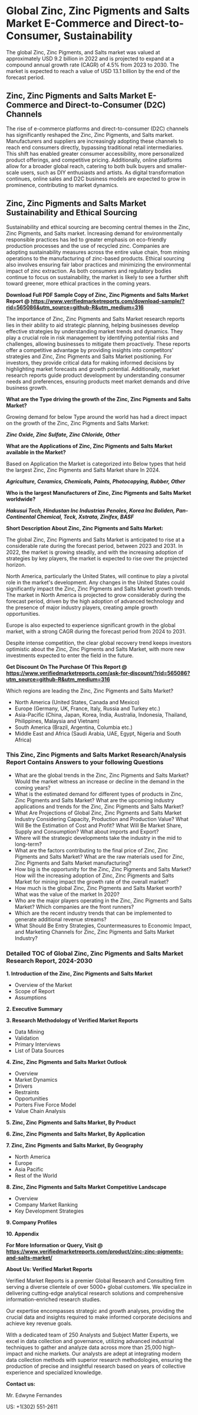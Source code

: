<h1>Global Zinc, Zinc Pigments and Salts Market E-Commerce and Direct-to-Consumer, Sustainability</h1><p class=""><p>The global Zinc, Zinc Pigments, and Salts market was valued at approximately USD 9.2 billion in 2022 and is projected to expand at a compound annual growth rate (CAGR) of 4.5% from 2023 to 2030. The market is expected to reach a value of USD 13.1 billion by the end of the forecast period.</p><h2>Zinc, Zinc Pigments and Salts Market E-Commerce and Direct-to-Consumer (D2C) Channels</h2><p>The rise of e-commerce platforms and direct-to-consumer (D2C) channels has significantly reshaped the Zinc, Zinc Pigments, and Salts market. Manufacturers and suppliers are increasingly adopting these channels to reach end consumers directly, bypassing traditional retail intermediaries. This shift has enabled greater consumer accessibility, more personalized product offerings, and competitive pricing. Additionally, online platforms allow for a broader global reach, catering to both bulk buyers and smaller-scale users, such as DIY enthusiasts and artists. As digital transformation continues, online sales and D2C business models are expected to grow in prominence, contributing to market dynamics.</p><h2>Zinc, Zinc Pigments and Salts Market Sustainability and Ethical Sourcing</h2><p>Sustainability and ethical sourcing are becoming central themes in the Zinc, Zinc Pigments, and Salts market. Increasing demand for environmentally responsible practices has led to greater emphasis on eco-friendly production processes and the use of recycled zinc. Companies are adopting sustainability measures across the entire value chain, from mining operations to the manufacturing of zinc-based products. Ethical sourcing also involves ensuring fair labor practices and minimizing the environmental impact of zinc extraction. As both consumers and regulatory bodies continue to focus on sustainability, the market is likely to see a further shift toward greener, more ethical practices in the coming years.</p></p><p class=""><strong>Download Full PDF Sample Copy of Zinc, Zinc Pigments and Salts Market Report @ <a href="https://www.verifiedmarketreports.com/download-sample/?rid=565086&utm_source=github-R&utm_medium=316" target="_blank">https://www.verifiedmarketreports.com/download-sample/?rid=565086&utm_source=github-R&utm_medium=316</a></strong></p><p>The importance of&nbsp;Zinc, Zinc Pigments and Salts Market research reports lies in their ability to aid strategic planning, helping businesses develop effective strategies by understanding market trends and dynamics. They play a crucial role in risk management by identifying potential risks and challenges, allowing businesses to mitigate them proactively. These reports offer a competitive advantage by providing insights into competitors' strategies and Zinc, Zinc Pigments and Salts Market positioning. For investors, they provide critical data for making informed decisions by highlighting market forecasts and growth potential. Additionally, market research reports guide product development by understanding consumer needs and preferences, ensuring products meet market demands and drive business growth.</p><p><strong>What are the&nbsp;Type driving the growth of the Zinc, Zinc Pigments and Salts Market?</strong></p><p id="" class="">Growing demand for below Type around the world has had a direct impact on the growth of the Zinc, Zinc Pigments and Salts Market:</p><p class=""><em><strong>Zinc Oxide, Zinc Sulfate, Zinc Chloride, Other</strong></em></p><p class=""><strong>What are the&nbsp;Applications&nbsp;of Zinc, Zinc Pigments and Salts Market available in the Market?</strong></p><p id="" class="">Based on Application the Market is categorized into Below types that held the largest Zinc, Zinc Pigments and Salts Market share In 2024.</p><p class=""><em><strong>Agriculture, Ceramics, Chemicals, Paints, Photocopying, Rubber, Other</strong></em></p><p class=""><strong>Who is the largest Manufacturers of Zinc, Zinc Pigments and Salts Market worldwide?</strong></p><p><em><strong>Hakusui Tech, Hindustan Inc Industrias Penoles, Korea Inc Boliden, Pan-Continental Chemical, Teck, Xstrata, Zinifex, BASF</strong></em></p><p id="" class=""><strong>Short Description About Zinc, Zinc Pigments and Salts Market:</strong></p><p>The global Zinc, Zinc Pigments and Salts Market is anticipated to rise at a considerable rate during the forecast period, between 2023 and 2031. In 2022, the market is growing steadily, and with the increasing adoption of strategies by key players, the market is expected to rise over the projected horizon.</p><p>North America, particularly the United States, will continue to play a pivotal role in the market's development. Any changes in the United States could significantly impact the Zinc, Zinc Pigments and Salts Market growth trends. The market in North America is projected to grow considerably during the forecast period, driven by the high adoption of advanced technology and the presence of major industry players, creating ample growth opportunities.</p><p>Europe is also expected to experience significant growth in the global market, with a strong CAGR during the forecast period from 2024 to 2031.</p><p>Despite intense competition, the clear global recovery trend keeps investors optimistic about the Zinc, Zinc Pigments and Salts Market, with more new investments expected to enter the field in the future.</p><p id="" class=""><strong>Get Discount On The Purchase Of This Report @ <a href="https://www.verifiedmarketreports.com/ask-for-discount/?rid=565086?utm_source=github-R&utm_medium=316" target="_blank">https://www.verifiedmarketreports.com/ask-for-discount/?rid=565086?utm_source=github-R&utm_medium=316</a></strong></p><p class="">Which regions are leading the Zinc, Zinc Pigments and Salts Market?</p><ul><li>North America (United States, Canada and Mexico)</li><li>Europe (Germany, UK, France, Italy, Russia and Turkey etc.)</li><li>Asia-Pacific (China, Japan, Korea, India, Australia, Indonesia, Thailand, Philippines, Malaysia and Vietnam)</li><li>South America (Brazil, Argentina, Columbia etc.)</li><li>Middle East and Africa (Saudi Arabia, UAE, Egypt, Nigeria and South Africa)</li></ul><h3 id="" class="">This Zinc, Zinc Pigments and Salts Market Research/Analysis Report Contains Answers to your following Questions</h3><ul><li>What are the global trends in the Zinc, Zinc Pigments and Salts Market? Would the market witness an increase or decline in the demand in the coming years?</li><li>What is the estimated demand for different types of products in Zinc, Zinc Pigments and Salts Market? What are the upcoming industry applications and trends for the Zinc, Zinc Pigments and Salts Market?</li><li>What Are Projections of Global Zinc, Zinc Pigments and Salts Market Industry Considering Capacity, Production and Production Value? What Will Be the Estimation of Cost and Profit? What Will Be Market Share, Supply and Consumption? What about imports and Export?</li><li>Where will the strategic developments take the industry in the mid to long-term?</li><li>What are the factors contributing to the final price of Zinc, Zinc Pigments and Salts Market? What are the raw materials used for Zinc, Zinc Pigments and Salts Market manufacturing?</li><li>How big is the opportunity for the Zinc, Zinc Pigments and Salts Market? How will the increasing adoption of Zinc, Zinc Pigments and Salts Market for mining impact the growth rate of the overall market?</li><li>How much is the global Zinc, Zinc Pigments and Salts Market worth? What was the value of the market In 2020?</li><li>Who are the major players operating in the Zinc, Zinc Pigments and Salts Market? Which companies are the front runners?</li><li>Which are the recent industry trends that can be implemented to generate additional revenue streams?</li><li>What Should Be Entry Strategies, Countermeasures to Economic Impact, and Marketing Channels for Zinc, Zinc Pigments and Salts Market Industry?</li></ul><h3 id="" class="">Detailed TOC of Global Zinc, Zinc Pigments and Salts Market Research Report, 2024-2030</h3><p id="" class=""><strong>1. Introduction of the Zinc, Zinc Pigments and Salts Market</strong></p><ul><li>Overview of the Market</li><li>Scope of Report</li><li>Assumptions</li></ul><p id="" class=""><strong>2. Executive Summary</strong></p><p id="" class=""><strong>3. Research Methodology of Verified Market Reports</strong></p><ul><li>Data Mining</li><li>Validation</li><li>Primary Interviews</li><li>List of Data Sources</li></ul><p id="" class=""><strong>4. Zinc, Zinc Pigments and Salts Market Outlook</strong></p><ul><li>Overview</li><li>Market Dynamics</li><li>Drivers</li><li>Restraints</li><li>Opportunities</li><li>Porters Five Force Model</li><li>Value Chain Analysis</li></ul><p id="" class=""><strong>5. Zinc, Zinc Pigments and Salts Market, By Product</strong></p><p id="" class=""><strong>6. Zinc, Zinc Pigments and Salts Market, By Application</strong></p><p id="" class=""><strong>7. Zinc, Zinc Pigments and Salts Market, By Geography</strong></p><ul><li>North America</li><li>Europe</li><li>Asia Pacific</li><li>Rest of the World</li></ul><p id="" class=""><strong>8. Zinc, Zinc Pigments and Salts Market Competitive Landscape</strong></p><ul><li>Overview</li><li>Company Market Ranking</li><li>Key Development Strategies</li></ul><p id="" class=""><strong>9. Company Profiles</strong></p><p id="" class=""><strong>10. Appendix</strong></p><p id="" class=""><strong>For More Information or Query, Visit @ <a href="https://www.verifiedmarketreports.com/product/zinc-zinc-pigments-and-salts-market/" target="_blank">https://www.verifiedmarketreports.com/product/zinc-zinc-pigments-and-salts-market/</a></strong></p><p id="" class=""><strong>About Us: Verified Market Reports</strong></p><p id="" class="">Verified Market Reports is a premier Global Research and Consulting firm serving a diverse clientele of over 5000+ global customers. We specialize in delivering cutting-edge analytical research solutions and comprehensive information-enriched research studies.</p><p id="" class="">Our expertise encompasses strategic and growth analyses, providing the crucial data and insights required to make informed corporate decisions and achieve key revenue goals.</p><p id="" class="">With a dedicated team of 250 Analysts and Subject Matter Experts, we excel in data collection and governance, utilizing advanced industrial techniques to gather and analyze data across more than 25,000 high-impact and niche markets. Our analysts are adept at integrating modern data collection methods with superior research methodologies, ensuring the production of precise and insightful research based on years of collective experience and specialized knowledge.</p><p id="" class=""><strong>Contact us:</strong></p><p id="" class="">Mr. Edwyne Fernandes</p><p id="" class="">US: +1(302) 551-2611</p>